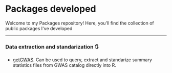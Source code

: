 # Packages developed

Welcome to my Packages repository! Here, you'll find the collection of public packages I've developed


---

### Data extraction and standarization 🔃

* [getGWAS](getGWAS). Can be used to query, extract and standarize summary statistics files from GWAS catalog directly into R. 
